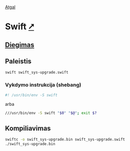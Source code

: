 [Atgal](./readme.md)

# Swift [&#x2B67;](https://www.swift.org/)

## [Diegimas](../install/swift_readme.md)

## Paleistis

```bash
swift swift_sys-upgrade.swift
```

### Vykdymo instrukcija (shebang)

```bash
#! /usr/bin/env -S swift
```

arba

```bash
///usr/bin/env -S swift "$0" "$@"; exit $?
```

## Kompiliavimas

```bash
swiftc -o swift_sys-upgrade.bin swift_sys-upgrade.swift
./swift_sys-upgrade.bin
```
